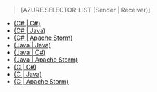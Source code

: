 > [AZURE.SELECTOR-LIST (Sender | Receiver)]
- [(C# | C#)](../articles/event-hubs/event-hubs-csharp-ephcs-getstarted.md)
- [(C# | Java)](../articles/event-hubs/event-hubs-csharp-ephjava-getstarted.md)
- [(C# | Apache Storm)](../articles/event-hubs/event-hubs-csharp-storm-getstarted.md)
- [(Java | Java)](../articles/event-hubs/event-hubs-java-ephjava-getstarted.md)
- [(Java | C#)](../articles/event-hubs/event-hubs-java-ephcs-getstarted.md)
- [(Java | Apache Storm)](../articles/event-hubs/event-hubs-java-storm-getstarted.md)
- [(C | C#)](../articles/event-hubs/event-hubs-c-ephcs-getstarted.md)
- [(C | Java)](../articles/event-hubs/event-hubs-c-ephjava-getstarted.md)
- [(C | Apache Storm)](../articles/event-hubs/event-hubs-c-storm-getstarted.md)

<!---HONumber=AcomDC_0622_2016-->